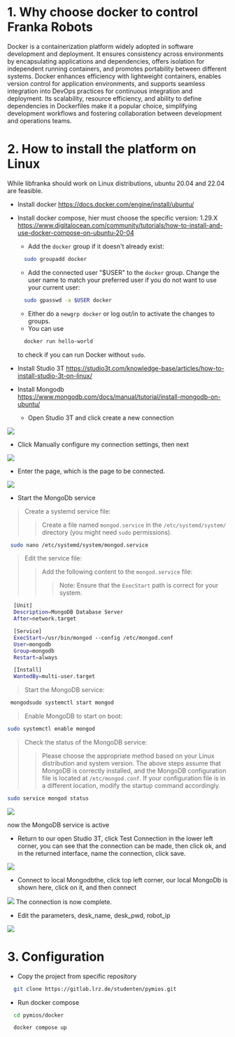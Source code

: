# 1. Why choose docker to control Franka Robots
Docker is a containerization platform widely adopted in software development and deployment. It ensures consistency across environments by encapsulating applications and dependencies, offers isolation for independent running containers, and promotes portability between different systems. Docker enhances efficiency with lightweight containers, enables version control for application environments, and supports seamless integration into DevOps practices for continuous integration and deployment. Its scalability, resource efficiency, and ability to define dependencies in Dockerfiles make it a popular choice, simplifying development workflows and fostering collaboration between development and operations teams.
# 2. How to install the platform on Linux
 While libfranka should work on Linux distributions, ubuntu 20.04 and 22.04 are feasible.

* Install docker https://docs.docker.com/engine/install/ubuntu/
* Install docker compose, hier must choose the specific version: 1.29.X https://www.digitalocean.com/community/tutorials/how-to-install-and-use-docker-compose-on-ubuntu-20-04

  - Add the `docker` group if it doesn't already exist:
  ```bash
    sudo groupadd docker
  ```
  - Add the connected user "$USER" to the `docker` group. Change the user name to match your preferred user if you do not want to use your current user:
  ```bash
    sudo gpasswd -a $USER docker
  ```
  - Either do a `newgrp docker` or log out/in to activate the changes to groups.
  - You can use
  ```bash
    docker run hello-world
  ```
  to check if you can run Docker without `sudo`.
* Install Studio 3T https://studio3t.com/knowledge-base/articles/how-to-install-studio-3t-on-linux/
* Install Mongodb https://www.mongodb.com/docs/manual/tutorial/install-mongodb-on-ubuntu/  
  - Open Studio 3T and click create a new connection

![](3.png)
  - Click Manually configure my connection settings, then next

![](2.png)
  - Enter the page, which is the page to be connected.

![](4.png)

  - Start the MongoDb service  
  > Create a systemd service file:
  > > Create a file named `mongod.service` in the `/etc/systemd/system/` directory (you might need `sudo` permissions).
  ```bash
   sudo nano /etc/systemd/system/mongod.service
   ```
  > Edit the service file:
  > > Add the following content to the `mongod.service` file:
  > > > Note: Ensure that the `ExecStart` path is correct for your system.
  ```bash
    [Unit]
    Description=MongoDB Database Server
    After=network.target

    [Service]
    ExecStart=/usr/bin/mongod --config /etc/mongod.conf
    User=mongodb
    Group=mongodb
    Restart=always

    [Install]
    WantedBy=multi-user.target

  ```
  > Start the MongoDB service:
  ```bash
   mongodsudo systemctl start mongod
  ```
  > Enable MongoDB to start on boot:
  ```bash
  sudo systemctl enable mongod
  ```
  > Check the status of the MongoDB service:
  > > Please choose the appropriate method based on your Linux distribution and system version. The above steps assume that MongoDB is correctly installed, and the MongoDB configuration file is located at `/etc/mongod.conf`. If your configuration file is in a different location, modify the startup command accordingly.
  ```bash
  sudo service mongod status
  ```
  ![](1.png)

  now the MongoDB service is active
  - Return to our open Studio 3T, click Test Connection in the lower left corner, you can see that the connection can be made, then click ok, and in the returned interface, name the connection, click save.
  
  ![](5.png)
  - Connect to local Mongodbthe, click top left corner, our local MongoDb is shown here, click on it, and then connect

  ![](6.png)
  The connection is now complete.
  - Edit the parameters, desk_name, desk_pwd, robot_ip

   ![](7.png)
# 3. Configuration
* Copy the project from specific repository
```bash
  git clone https://gitlab.lrz.de/studenten/pymios.git
```
* Run docker compose
```bash
  cd pymios/docker
```
```bash
  docker compose up
  ```
